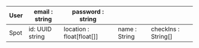 
| User | email : string |  password : string  |   |   |
|---|---|---|---|---|
| Spot |  id: UUID string  |  location : float[float[]] |  name : String  |  checkIns : String[]  |